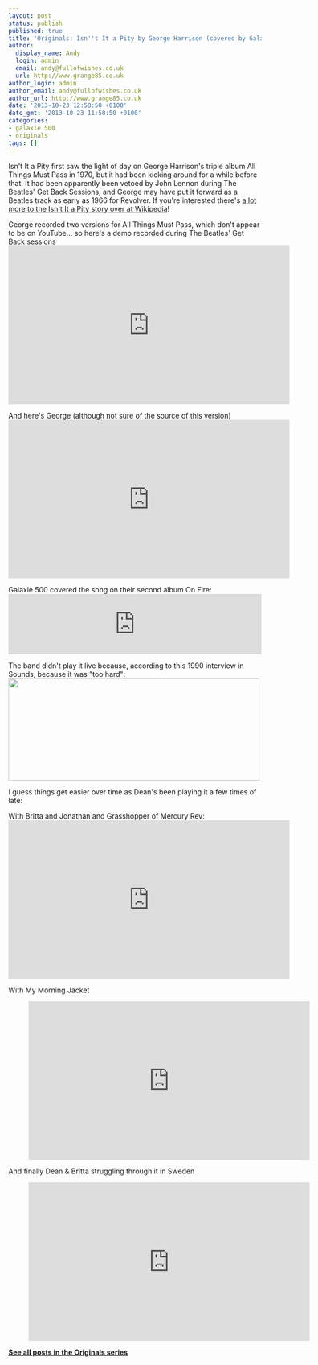 ```yaml
---
layout: post
status: publish
published: true
title: 'Originals: Isn''t It a Pity by George Harrison (covered by Galaxie 500)'
author:
  display_name: Andy
  login: admin
  email: andy@fullofwishes.co.uk
  url: http://www.grange85.co.uk
author_login: admin
author_email: andy@fullofwishes.co.uk
author_url: http://www.grange85.co.uk
date: '2013-10-23 12:58:50 +0100'
date_gmt: '2013-10-23 11:58:50 +0100'
categories:
- galaxie 500
- originals
tags: []
---
```

<p>Isn't It a Pity first saw the light of day on George Harrison's triple album All Things Must Pass in 1970, but it had been kicking around for a while before that. It had been apparently been vetoed by John Lennon during The Beatles' Get Back Sessions, and George may have put it forward as a Beatles track as early as 1966 for Revolver. If you're interested there's <a href="http://en.wikipedia.org/wiki/Isn%27t_It_a_Pity">a lot more to the Isn't It a Pity story over at Wikipedia</a>!</p>
<p>George recorded two versions for All Things Must Pass, which don't appear to be on YouTube... so here's a demo recorded during The Beatles' Get Back sessions<br />
<iframe width="560" height="315" src="https://www.youtube.com/embed/MvH7TKLgT4g" frameborder="0" allowfullscreen></iframe>
<p>And here's George (although not sure of the source of this version)<br />
<iframe width="560" height="315" src="https://www.youtube.com/embed/dglAZzKa7xE" frameborder="0" allowfullscreen></iframe>
<p>Galaxie 500 covered the song on their second album On Fire:<br />
<iframe style="border: 0; width: 100%; height: 120px;" src="https://bandcamp.com/EmbeddedPlayer/album=158016030/size=medium/bgcol=ffffff/linkcol=0687f5/t=10/transparent=true/" seamless><a href="http://galaxie500.bandcamp.com/album/on-fire">On Fire by Galaxie 500</a></iframe></p>
<p>The band didn't play it live because, according to this 1990 interview in Sounds, because it was "too hard":<br />
<img src="https://media.fullofwishes.co.uk/01-galaxie_500/pictures/19900929_sounds_snippet.jpg" width="500" height="203" class="aligncenter" /></p>
<p>I guess things get easier over time as Dean's been playing it a few times of late:</p>
<p>With Britta and Jonathan and Grasshopper of Mercury Rev:<br />
<iframe width="560" height="315" src="https://www.youtube.com/embed/VOQx1IkN2II" frameborder="0" allowfullscreen></iframe>
<p>With My Morning Jacket</p>
<figure class="caption aligncenter"><iframe width="560" height="315" src="https://www.youtube.com/embed/qi8RVYOYZO8" frameborder="0" allowfullscreen></iframe><figcaption class="caption-text"></figcaption></figure>
<p>And finally Dean & Britta struggling through it in Sweden</p>
<figure class="caption aligncenter"><iframe width="560" height="315" src="https://www.youtube.com/embed/5j2LWCsE24A" frameborder="0" allowfullscreen></iframe><figcaption class="caption-text"></figcaption></figure>
<p><strong><a href="/category/originals/" title="List: Originals">See all posts in the Originals series</a></strong></p>
